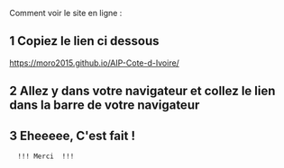 Comment voir le site en ligne :

## 1 Copiez le lien ci dessous

https://moro2015.github.io/AIP-Cote-d-Ivoire/

## 2 Allez y dans votre navigateur et collez le lien dans la barre de votre navigateur

## 3 Eheeeee, C'est fait !

      !!! Merci  !!!
